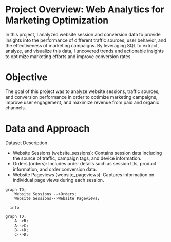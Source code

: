 # Project Overview: Web Analytics for Marketing Optimization
In this project, I analyzed website session and conversion data to provide insights into the performance of different traffic sources, user behavior, and the effectiveness of marketing campaigns. By leveraging SQL to extract, analyze, and visualize this data, I uncovered trends and actionable insights to optimize marketing efforts and improve conversion rates.

# Objective
The goal of this project was to analyze website sessions, traffic sources, and conversion performance in order to optimize marketing campaigns, improve user engagement, and maximize revenue from paid and organic channels.

# Data and Approach
Dataset Description
- Website Sessions (website_sessions): Contains session data including the source of traffic, campaign tags, and device information.
- Orders (orders): Includes order details such as session IDs, product information, and order conversion data.
- Website Pageviews (website_pageviews): Captures information on individual page views during each session.

```mermaid
graph TD;
    Website Sessions -->Orders;
    Website Sessions-->Website Pageviews;
```

```mermaid
  info
```

```mermaid
graph TD;
    A-->B;
    A-->C;
    B-->D;
    C-->D;
```
